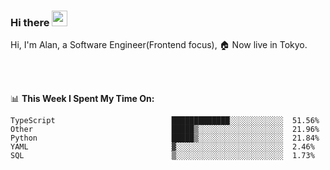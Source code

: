 ### Hi there <img src="https://media.giphy.com/media/hvRJCLFzcasrR4ia7z/giphy.gif" width="25px">

<!-- ![visitors](https://visitor-badge.glitch.me/badge?page_id=dislfyer.dislfyer) -->

Hi, I'm Alan, a Software Engineer(Frontend focus), 🏠 Now live in Tokyo.

<br/>
<br/>

📊 **This Week I Spent My Time On:**


<!--START_SECTION:waka-->

```text
TypeScript                          █████████████░░░░░░░░░░░░  51.56%
Other                               █████▒░░░░░░░░░░░░░░░░░░░  21.96%
Python                              █████▒░░░░░░░░░░░░░░░░░░░  21.84%
YAML                                ▓░░░░░░░░░░░░░░░░░░░░░░░░  2.46%
SQL                                 ▒░░░░░░░░░░░░░░░░░░░░░░░░  1.73%
```

<!--END_SECTION:waka-->

<!--
**About Me:**
 -->
